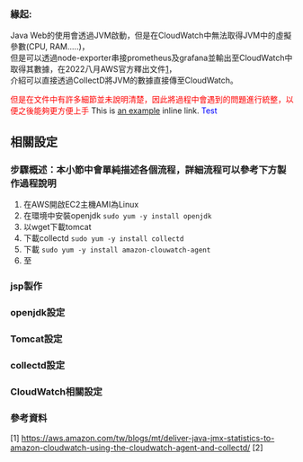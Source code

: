 ### 緣起: 
Java Web的使用會透過JVM啟動，但是在CloudWatch中無法取得JVM中的虛擬參數(CPU, RAM.....)， \
但是可以透過node-exporter串接prometheus及grafana並輸出至CloudWatch中取得其數據，在2022八月AWS官方釋出文件[1](https://aws.amazon.com/tw/blogs/mt/deliver-java-jmx-statistics-to-amazon-cloudwatch-using-the-cloudwatch-agent-and-collectd/ "Title")， \
介紹可以直接透過CollectD將JVM的數據直接傳至CloudWatch。

<font color="Red">但是在文件中有許多細節並未說明清楚，因此將過程中會遇到的問題進行統整，以便之後能夠更方便上手</font>
This is [an example](http://example.com/ "Title") inline link.
<font color=Blue>Test</font>
## 相關設定

### 步驟概述：本小節中會單純描述各個流程，詳細流程可以參考下方製作過程說明
1. 在AWS開啟EC2主機AMI為Linux
2. 在環境中安裝openjdk ```sudo yum -y install openjdk ```
3. 以wget下載tomcat
4. 下載collectd  ```sudo yum -y install collectd ```
5. 下載 ``` sudo yum -y install amazon-clouwatch-agent  ``` 
6. 至


### jsp製作


### openjdk設定

### Tomcat設定

### collectd設定

### CloudWatch相關設定

### 參考資料
[1] https://aws.amazon.com/tw/blogs/mt/deliver-java-jmx-statistics-to-amazon-cloudwatch-using-the-cloudwatch-agent-and-collectd/
[2]
